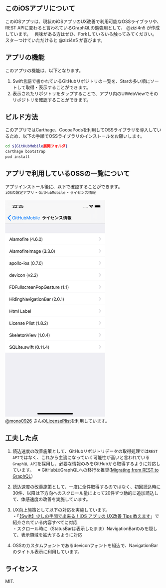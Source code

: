 ## このiOSアプリについて
このiOSアプリは、現状のiOSアプリのUX改善で利用可能なOSSライブラリや、REST APIに変わると言われているGraphQLの勉強用として、 @zizi4n5 が作成しています。  
興味がある方はぜひ、Forkしていろいろ触ってみてください。  
スターつけていただけると @zizi4n5 が喜びます。


## アプリの機能
このアプリの機能は、以下となります。

1. Swift言語で書かれているGitHubリポジトリの一覧を、Starの多い順にソートして取得・表示することができます。
2. 表示されたリポジトリをタップすることで、アプリ内のUIWebViewでそのリポジトリを確認することができます。


## ビルド方法
このアプリではCarthage、CocoaPodsを利用してOSSライブラリを導入しているため、以下の手順でOSSライブラリのインストールをお願いします。

``` bash
cd ${GitHubMobile展開フォルダ}
carthage bootstrap
pod install
```

## アプリで利用しているOSSの一覧について
アプリインストール後に、以下で確認することができます。  
`iOSの設定アプリ` - `GitHubMobile` - `ライセンス情報`  
<br/>
<img src="Screenshots/list_license_version.png" width="320" height="693" alt="License list with versions">  
[@mono0926](https://github.com/mono0926) さんの[LicensePlist](https://github.com/mono0926/LicensePlist/blob/master/README.md)を利用しています。  


## 工夫した点
1. 読込速度の改善施策として、GitHubリポジトリデータの取得処理では`REST API`ではなく、これから主流になっていく可能性が高いと言われている`GraphQL API`を採用し、必要な情報のみをGitHubから取得するように対応しています。  
  ※ GitHubはGraphQLへの移行を推奨([Migrating from REST to GraphQL](https://developer.github.com/v4/guides/migrating-from-rest/)）

2. 読込速度の改善施策として、一度に全件取得するのではなく、初回読込時に30件、以降は下方向へのスクロール量によって20件ずつ動的に追加読込して、体感速度の改善を実施しています。

3. UX向上施策として以下の対応を実施しています。  
  ・「[【Swift】少しの手間で出来る！iOS アプリの UX改善 Tips 教えます](https://tech.recruit-mp.co.jp/mobile/ios-ux-tips/)」で紹介されている内容すべてに対応  
  ・スクロール時に（StatusBarは表示したまま）NavigationBarのみを隠して、表示領域を拡大するように対応  

4. OSSのカスタムフォントであるdeviconフォントを組込で、NavigationBarのタイトル表示に利用しています。  


## ライセンス
MIT.
